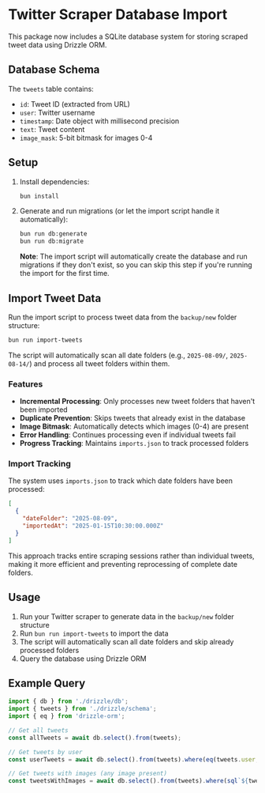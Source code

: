 # Twitter Scraper Database Import

This package now includes a SQLite database system for storing scraped tweet data using Drizzle ORM.

## Database Schema

The `tweets` table contains:
- `id`: Tweet ID (extracted from URL)
- `user`: Twitter username
- `timestamp`: Date object with millisecond precision
- `text`: Tweet content
- `image_mask`: 5-bit bitmask for images 0-4

## Setup

1. Install dependencies:
   ```bash
   bun install
   ```

2. Generate and run migrations (or let the import script handle it automatically):
   ```bash
   bun run db:generate
   bun run db:migrate
   ```

   **Note**: The import script will automatically create the database and run migrations if they don't exist, so you can skip this step if you're running the import for the first time.

## Import Tweet Data

Run the import script to process tweet data from the `backup/new` folder structure:

```bash
bun run import-tweets
```

The script will automatically scan all date folders (e.g., `2025-08-09/`, `2025-08-14/`) and process all tweet folders within them.

### Features

- **Incremental Processing**: Only processes new tweet folders that haven't been imported
- **Duplicate Prevention**: Skips tweets that already exist in the database
- **Image Bitmask**: Automatically detects which images (0-4) are present
- **Error Handling**: Continues processing even if individual tweets fail
- **Progress Tracking**: Maintains `imports.json` to track processed folders

### Import Tracking

The system uses `imports.json` to track which date folders have been processed:

```json
[
  {
    "dateFolder": "2025-08-09",
    "importedAt": "2025-01-15T10:30:00.000Z"
  }
]
```

This approach tracks entire scraping sessions rather than individual tweets, making it more efficient and preventing reprocessing of complete date folders.

## Usage

1. Run your Twitter scraper to generate data in the `backup/new` folder structure
2. Run `bun run import-tweets` to import the data
3. The script will automatically scan all date folders and skip already processed folders
4. Query the database using Drizzle ORM

## Example Query

```typescript
import { db } from './drizzle/db';
import { tweets } from './drizzle/schema';
import { eq } from 'drizzle-orm';

// Get all tweets
const allTweets = await db.select().from(tweets);

// Get tweets by user
const userTweets = await db.select().from(tweets).where(eq(tweets.user, 'username'));

// Get tweets with images (any image present)
const tweetsWithImages = await db.select().from(tweets).where(sql`${tweets.imageMask} > 0`);
```